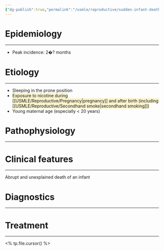 ```yaml
---
{"dg-publish":true,"permalink":"/usmle/reproductive/sudden-infant-death-syndrome/"}
---
```


# Epidemiology
---
- Peak incidence: 2�? months

# Etiology
---
- Sleeping in the prone position
- <span style="background:rgba(240, 200, 0, 0.2)">Exposure to nicotine during [[USMLE/Reproductive/Pregnancy\|pregnancy]] and after birth (including [[USMLE/Reproductive/Secondhand smoke\|secondhand smoking]])</span>
- Young maternal age (especially < 20 years)

# Pathophysiology
---


# Clinical features
---
Abrupt and unexplained death of an infant

# Diagnostics
---


# Treatment
---
<% tp.file.cursor() %>

